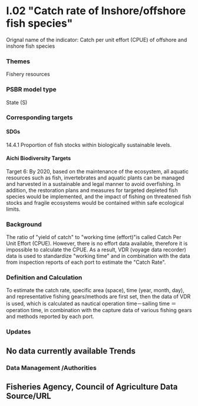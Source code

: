 # I.02 "Catch rate of Inshore/offshore fish species"
Orignal name of the indicator: Catch per unit effort (CPUE) of offshore and inshore fish species

<script type="text/javascript" src="http://cdn.mathjax.org/mathjax/latest/MathJax.js?config=TeX-AMS-MML_HTMLorMML"></script>

### Themes
Fishery resources
### PSBR model type
State (S)
### Corresponding targets
#### SDGs
14.4.1 Proportion of fish stocks within biologically sustainable levels.
#### Aichi Biodiversity Targets
Target 6: By 2020, based on the maintenance of the ecosystem, all aquatic resources such as fish, invertebrates and aquatic plants can be managed and harvested in a sustainable and legal manner to avoid overfishing. In addition, the restoration plans and measures for targeted depleted fish species would be implemented, and the impact of fishing on threatened fish stocks and fragile ecosystems would be contained within safe ecological limits.
### Background
The ratio of "yield of catch" to "working time (effort)"is called Catch Per Unit Effort (CPUE). However, there is no effort data available, therefore it is impossible to calculate the CPUE. As a result, VDR (voyage data recorder) data is used to standardize "working time" and in combination with the data from inspection reports of each port to estimate the "Catch Rate".
### Definition and Calculation
To estimate the catch rate, specific area (space), time (year, month, day), and representative fishing gears/methods are first set, then the data of VDR is used, which is calculated as nautical operation time－sailing time ＝ operation time, in combination with the capture data of various fishing gears and methods reported by each port.
### Updates
No data currently available
Trends
--
### Data Management /Authorities
Fisheries Agency, Council of Agriculture
Data Source/URL
--